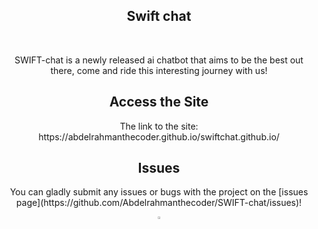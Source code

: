 <h2 align="center">Swift chat</h2>

<br/>
<p align="center">SWIFT-chat is a newly released ai chatbot that aims to be the best out there, come and ride this interesting journey with us!
</p>

<h2 align="center">Access the Site</h2>

<p align="center">The link to the site: https://abdelrahmanthecoder.github.io/swiftchat.github.io/</p>

<h2 align="center">Issues</h2>

<p align="center">You can gladly submit any issues or bugs with the project on the [issues page](https://github.com/Abdelrahmanthecoder/SWIFT-chat/issues)!</p>

<div align="center">
  <a href="https://github.com/Abdelrahmanthecoder" style="text-decoration:none;">
    <img src="https://github.com/ultralytics/assets/raw/main/social/logo-social-github.png" width="3%" alt="" /></a>
</div>
